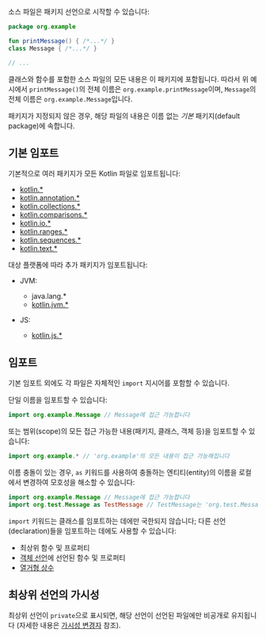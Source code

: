 [//]: # (title: 패키지 및 임포트)

소스 파일은 패키지 선언으로 시작할 수 있습니다:

```kotlin
package org.example

fun printMessage() { /*...*/ }
class Message { /*...*/ }

// ...
```

클래스와 함수를 포함한 소스 파일의 모든 내용은 이 패키지에 포함됩니다.
따라서 위 예시에서 `printMessage()`의 전체 이름은 `org.example.printMessage`이며,
`Message`의 전체 이름은 `org.example.Message`입니다.

패키지가 지정되지 않은 경우, 해당 파일의 내용은 이름 없는 _기본_ 패키지(default package)에 속합니다.

## 기본 임포트

기본적으로 여러 패키지가 모든 Kotlin 파일로 임포트됩니다:

- [kotlin.*](https://kotlinlang.org/api/latest/jvm/stdlib/kotlin/index.html)
- [kotlin.annotation.*](https://kotlinlang.org/api/latest/jvm/stdlib/kotlin.annotation/index.html)
- [kotlin.collections.*](https://kotlinlang.org/api/latest/jvm/stdlib/kotlin.collections/index.html)
- [kotlin.comparisons.*](https://kotlinlang.org/api/latest/jvm/stdlib/kotlin.comparisons/index.html)
- [kotlin.io.*](https://kotlinlang.org/api/latest/jvm/stdlib/kotlin.io/index.html)
- [kotlin.ranges.*](https://kotlinlang.org/api/latest/jvm/stdlib/kotlin.ranges/index.html)
- [kotlin.sequences.*](https://kotlinlang.org/api/latest/jvm/stdlib/kotlin.sequences/index.html)
- [kotlin.text.*](https://kotlinlang.org/api/latest/jvm/stdlib/kotlin.text/index.html)

대상 플랫폼에 따라 추가 패키지가 임포트됩니다:

- JVM:
  - java.lang.*
  - [kotlin.jvm.*](https://kotlinlang.org/api/latest/jvm/stdlib/kotlin.jvm/index.html)

- JS:
  - [kotlin.js.*](https://kotlinlang.org/api/latest/jvm/stdlib/kotlin.js/index.html)

## 임포트

기본 임포트 외에도 각 파일은 자체적인 `import` 지시어를 포함할 수 있습니다.

단일 이름을 임포트할 수 있습니다:

```kotlin
import org.example.Message // Message에 접근 가능합니다
```

또는 범위(scope)의 모든 접근 가능한 내용(패키지, 클래스, 객체 등)을 임포트할 수 있습니다:

```kotlin
import org.example.* // 'org.example'의 모든 내용이 접근 가능해집니다
```

이름 충돌이 있는 경우, `as` 키워드를 사용하여 충돌하는 엔티티(entity)의 이름을 로컬에서 변경하여 모호성을 해소할 수 있습니다:

```kotlin
import org.example.Message // Message에 접근 가능합니다
import org.test.Message as TestMessage // TestMessage는 'org.test.Message'를 나타냅니다
```

`import` 키워드는 클래스를 임포트하는 데에만 국한되지 않습니다; 다른 선언(declaration)들을 임포트하는 데에도 사용할 수 있습니다:

  * 최상위 함수 및 프로퍼티
  * [객체 선언](object-declarations.md#object-declarations-overview)에 선언된 함수 및 프로퍼티
  * [열거형 상수](enum-classes.md)

## 최상위 선언의 가시성

최상위 선언이 `private`으로 표시되면, 해당 선언이 선언된 파일에만 비공개로 유지됩니다 (자세한 내용은 [가시성 변경자](visibility-modifiers.md) 참조).